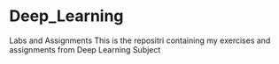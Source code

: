 # Deep_Learning
Labs and Assignments
This is the repositri containing my exercises and assignments from Deep Learning Subject

